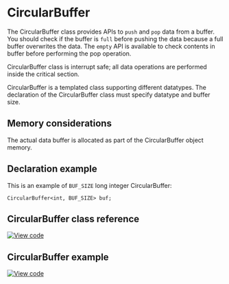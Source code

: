 # CircularBuffer

The CircularBuffer class provides APIs to `push` and `pop` data from a buffer. You should check if the buffer is `full` before pushing the data because a full buffer overwrites the data. The `empty` API is available to check contents in buffer before performing the pop operation.

CircularBuffer class is interrupt safe; all data operations are performed inside the critical section.

CircularBuffer is a templated class supporting different datatypes. The declaration of the CircularBuffer class must specify datatype and buffer size.

## Memory considerations

The actual data buffer is allocated as part of the CircularBuffer object memory.

## Declaration example

This is an example of `BUF_SIZE` long integer CircularBuffer:

```
CircularBuffer<int, BUF_SIZE> buf;
```

## CircularBuffer class reference

[![View code](https://www.mbed.com/embed/?type=library)](https://os.mbed.com/docs/mbed-os/v6.2/mbed-os-api-doxy/classmbed_1_1_circular_buffer.html)

## CircularBuffer example

[![View code](https://www.mbed.com/embed/?url=https://github.com/ARMmbed/mbed-os-snippet-CircularBuffer_ex_1/tree/v6.2)](https://github.com/ARMmbed/mbed-os-snippet-CircularBuffer_ex_1/blob/v6.2/main.cpp)
